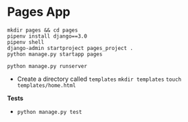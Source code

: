 # Pages App
```
mkdir pages && cd pages
pipenv install django==3.0
pipenv shell
django-admin startproject pages_project .
python manage.py startapp pages
```

`python manage.py runserver`

- Create a directory called `templates`
`mkdir templates`
`touch templates/home.html`

**Tests**
- `python manage.py test`
